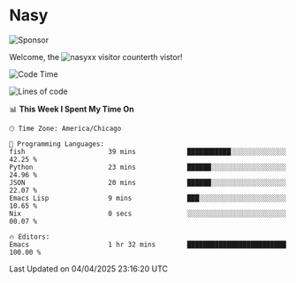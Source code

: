 # Nasy

<!--
<p align="center">
<img height="200" src="https://github-readme-stats.vercel.app/api?username=nasyxx&count_private=true&show_icons=true&theme=dracula&include_all_commits=true"/>
<img height="200" src="https://github-readme-stats.vercel.app/api/top-langs/?username=nasyxx&theme=dracula&hide=html,jupyter+notebook&count_private=true&show_icons=true"/>
</p>

  
----------------
-->

![Sponsor](https://img.shields.io/static/v1.svg?label=Sponsor&message=%E2%9D%A4&logo=GitHub&style=flat&color=pink)
 
Welcome, the ![nasyxx visitor counter](https://count.getloli.com/get/@nasyxx?theme=rule34)th vistor!
 
<!--START_SECTION:waka-->
![Code Time](http://img.shields.io/badge/Code%20Time-4%2C741%20hrs%2030%20mins-blue)

![Lines of code](https://img.shields.io/badge/From%20Hello%20World%20I%27ve%20Written-6.3%20million%20lines%20of%20code-blue)

📊 **This Week I Spent My Time On** 

```text
🕑︎ Time Zone: America/Chicago

💬 Programming Languages: 
fish                     39 mins             ███████████░░░░░░░░░░░░░░   42.25 % 
Python                   23 mins             ██████░░░░░░░░░░░░░░░░░░░   24.96 % 
JSON                     20 mins             ██████░░░░░░░░░░░░░░░░░░░   22.07 % 
Emacs Lisp               9 mins              ███░░░░░░░░░░░░░░░░░░░░░░   10.65 % 
Nix                      0 secs              ░░░░░░░░░░░░░░░░░░░░░░░░░   00.07 % 

🔥 Editors: 
Emacs                    1 hr 32 mins        █████████████████████████   100.00 % 
```


 Last Updated on 04/04/2025 23:16:20 UTC
<!--END_SECTION:waka-->

<!-- ![visitors](https://visitor-badge.laobi.icu/badge?page_id=nasyxx.nasyxx) -->

